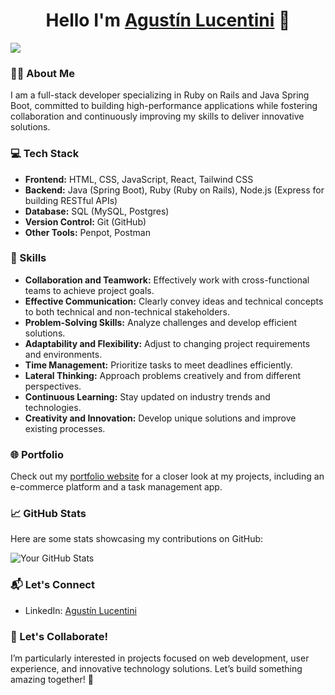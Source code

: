<div align="center">
<h1 align="center">Hello I'm <a href="https://lucen.is-a.dev/">Agustín Lucentini</a> 👋</h1>
</div>
<img src="https://res.cloudinary.com/dcbmvyyes/image/upload/v1705167717/lucendevBanner_z4lhqn.png">

### 👨‍💻 About Me

I am a full-stack developer specializing in Ruby on Rails and Java Spring Boot, committed to building high-performance applications while fostering collaboration and continuously improving my skills to deliver innovative solutions.

### 💻 Tech Stack

- **Frontend:** HTML, CSS, JavaScript, React, Tailwind CSS
- **Backend:** Java (Spring Boot), Ruby (Ruby on Rails), Node.js (Express for building RESTful APIs)
- **Database:** SQL (MySQL, Postgres)
- **Version Control:** Git (GitHub)
- **Other Tools:** Penpot, Postman

### 🚀 Skills

- **Collaboration and Teamwork:** Effectively work with cross-functional teams to achieve project goals.
- **Effective Communication:** Clearly convey ideas and technical concepts to both technical and non-technical stakeholders.
- **Problem-Solving Skills:** Analyze challenges and develop efficient solutions.
- **Adaptability and Flexibility:** Adjust to changing project requirements and environments.
- **Time Management:** Prioritize tasks to meet deadlines efficiently.
- **Lateral Thinking:** Approach problems creatively and from different perspectives.
- **Continuous Learning:** Stay updated on industry trends and technologies.
- **Creativity and Innovation:** Develop unique solutions and improve existing processes.

### 🌐 Portfolio

Check out my [portfolio website](https://lucen.is-a.dev/) for a closer look at my projects, including an e-commerce platform and a task management app.

### 📈 GitHub Stats

Here are some stats showcasing my contributions on GitHub:

![Your GitHub Stats](https://github-readme-stats.vercel.app/api?username=lucenstuff&show_icons=true&hide=issues&theme=radical)

### 📬 Let's Connect

- LinkedIn: [Agustín Lucentini](https://www.linkedin.com/in/agustín-lucentini-055832276/)

### 🚀 Let's Collaborate!

I’m particularly interested in projects focused on web development, user experience, and innovative technology solutions. Let’s build something amazing together! 🌟
